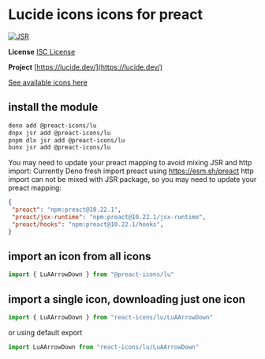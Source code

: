 # Lucide icons icons for preact

[![JSR](https://jsr.io/badges/@preact-icons/lu)](https://jsr.io/@preact-icons/lu)

**License** [ISC License](https://lucide.dev/license)

**Project** [https://lucide.dev/](https://lucide.dev/)

[See available icons here](https://react-icons.deno.dev/lu)

## install the module

```bash
deno add @preact-icons/lu
dnpx jsr add @preact-icons/lu
pnpm dlx jsr add @preact-icons/lu
bunx jsr add @preact-icons/lu
```

You may need to update your preact mapping to avoid mixing JSR and http import:
Currently Deno fresh import preact using https://esm.sh/preact http import can not be mixed with JSR package, so you may need to update your preact mapping:
```json
{
 "preact": "npm:preact@10.22.1",
 "preact/jsx-runtime": "npm:preact@10.22.1/jsx-runtime",
 "preact/hooks": "npm:preact@10.22.1/hooks",
}
```

## import an icon from all icons

```ts
import { LuAArrowDown } from "@preact-icons/lu"
```

## import a single icon, downloading just one icon

```ts
import { LuAArrowDown } from "react-icons/lu/LuAArrowDown"
```

or using default export

```ts
import LuAArrowDown from "react-icons/lu/LuAArrowDown"
```
